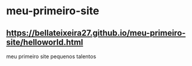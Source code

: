 # meu-primeiro-site
## https://bellateixeira27.github.io/meu-primeiro-site/helloworld.html
meu primeiro site pequenos talentos
